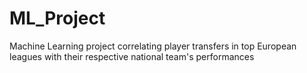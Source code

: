 # ML_Project
Machine Learning project correlating player transfers in top European leagues with their respective national team's performances
